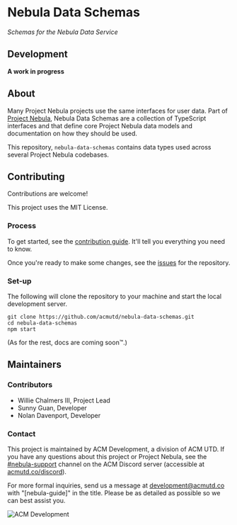 # Nebula Data Schemas
*Schemas for the Nebula Data Service*

## Development

**A work in progress**

## About
Many Project Nebula projects use the same interfaces for user data. Part of
[Project Nebula](https://github.com/acmutd/nebula-web), Nebula Data Schemas are
a collection of TypeScript interfaces and that define core Project Nebula data
models and documentation on how they should be used.

This repository, `nebula-data-schemas` contains data types used across several
Project Nebula codebases.

## Contributing
Contributions are welcome!

This project uses the MIT License.

### Process
To get started, see the [contribution guide](./CONTRIBUTING.md). It'll tell you
everything you need to know.

Once you're ready to make some changes, see the
[issues](https://github.com/acmutd/nebula-data-schemas) for the repository.

### Set-up
The following will clone the repository to your machine and start the local
development server.

```shell script
git clone https://github.com/acmutd/nebula-data-schemas.git
cd nebula-data-schemas
npm start
```

(As for the rest, docs are coming soon™.)

## Maintainers

### Contributors
- Willie Chalmers III, Project Lead
- Sunny Guan, Developer
- Nolan Davenport, Developer

### Contact
This project is maintained by ACM Development, a division of ACM UTD. If you have
any questions about this project or Project Nebula, see the [#nebula-support](https://discord.com/channels/692266201644007424/811419400753905714)
channel on the ACM Discord server (accessible at [acmutd.co/discord](https://acmutd.co/discord)).

For more formal inquiries, send us a message at [development@acmutd.co](mailto:development@acmutd.co)
with "[nebula-guide]" in the title. Please be as detailed as possible so we can
best assist you.

![ACM Development](https://www.acmutd.co/brand/Development/Banners/light_dark_background.png)
